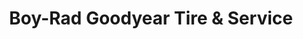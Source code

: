 ---
title: "Boy-Rad Goodyear Tire & Service"
url: /dublin/boy-rad-goodyear-tire-and-service/
shop: car repair
---